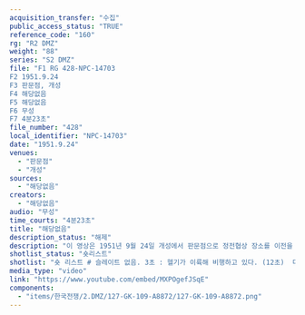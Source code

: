 ```yaml
---
acquisition_transfer: "수집"
public_access_status: "TRUE"
reference_code: "160"
rg: "R2 DMZ"
weight: "88"
series: "S2 DMZ"
file: "F1 RG 428-NPC-14703
F2 1951.9.24
F3 판문점, 개성
F4 해당없음 
F5 해당없음 
F6 무성 
F7 4분23초"
file_number: "428"
local_identifier: "NPC-14703"
date: "1951.9.24"
venues: 
  - "판문점"
  - "개성"
sources: 
  - "해당없음"
creators: 
  - "해당없음"
audio: "무성"
time_courts: "4분23초"
title: "해당없음"
description_status: "해제"
description: "이 영상은 1951년 9월 24일 개성에서 판문점으로 정전협상 장소를 이전을 논의하는 시기이다. 앞의 영상 중 ADC-9558은 1951년 10월 18일 촬영분인데 개성에서 판문점으로 이동한 뒤 모습을 보여주고 있다. NPC-14703 영상은 개성과 판문점 등을 교차해 보여주고 있는데 회담장소를 논의하는 것으로 보인다. "
shotlist_status: "숏리스트"
shotlist: "숏 리스트 # 슬레이트 없음. 3초 : 헬기가 이륙해 비행하고 있다. (12초)  다리 위에 미군들과 차량들이 서 있다. 부분적으로 파괴된 다리 전경이 보인다. (1분14초) 판문점의 초가집. 기자가 미군과 북한인민군대표를 촬영하고 있다. 미군, 북한, 중국군 관계자들이 서서 협의하는 장면. 초가집을 뒤로 하고 미군들이 지 프차를 타고 떠나고 있다. # 슬레이트 없음. 2분11초 : 미군 대표들이 개성 내봉장으로 들어간다. 내봉장 내부 모습과 기자들이 모여 있다. (3분14초) 미군 대표들이 내봉장을 나오고 있다. (3분58초) 미군들이 지프차로 내봉장을 떠 나고 있다. "
media_type: "video"
link: "https://www.youtube.com/embed/MXPOgefJSqE"
components: 
  - "items/한국전쟁/2.DMZ/127-GK-109-A8872/127-GK-109-A8872.png"
---
```

